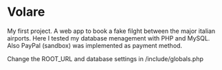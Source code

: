 # Volare

My first project.
A web app to book a fake filght between the major italian airports.
Here I tested my database menagement with PHP and MySQL.
Also PayPal (sandbox) was implemented as payment method.

Change the ROOT_URL and database settings in /include/globals.php
